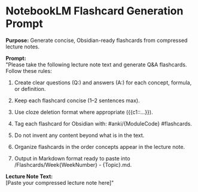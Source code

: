 
# NotebookLM Flashcard Generation Prompt

**Purpose:** Generate concise, Obsidian-ready flashcards from compressed lecture notes.

**Prompt:**  
"Please take the following lecture note text and generate Q&A flashcards. Follow these rules:

1. Create clear questions (Q:) and answers (A:) for each concept, formula, or definition.
    
2. Keep each flashcard concise (1–2 sentences max).
    
3. Use cloze deletion format where appropriate ({{c1::...}}).
    
4. Tag each flashcard for Obsidian with: #anki/{ModuleCode} #flashcards.
    
5. Do not invent any content beyond what is in the text.
    
6. Organize flashcards in the order concepts appear in the lecture note.
    
7. Output in Markdown format ready to paste into /Flashcards/Week{WeekNumber} - {Topic}.md.
    

**Lecture Note Text:**  
[Paste your compressed lecture note here]"